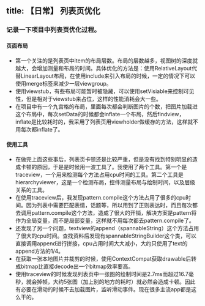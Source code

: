 title: 【日常】 列表页优化
---
### 记录一下项目中列表页优化过程。
 
#### 页面布局
- 第一个关注的是列表页中item的布局层数。布局的层数越多，视图树的深度就越大，会增加测量和布局的时间。具体优化的方法是：使用RelativeLayout代替LinearLayout布局，在使用include来引入布局的时候，一定的情况下可以使用merge标签来减少一层viewgroup。
- 使用viewstub，有些布局可能暂时被隐藏，可以使用setVisiable来控制可见性，但是相对于viewstub来占位，这样的性能消耗会大一些。
- 在项目中有一个九宫格的布局，里面每次都会判断图片的个数，把图片加载进这个布局中，每次setData的时候都会inflate一个布局，然后findview，inflate是比较耗时的，我采用了列表页用viewholder做缓存的方法，这样就不用每次都inflate了。

#### 使用工具
- 在做完上面这些事后，列表页卡顿还是比较严重，但是没有找到特别明显的造成卡顿的原因，于是是时候用一波工具了。我使用了两个工具。第一个是traceview，一个用来检测每个方法占用cpu时间的工具。第二个工具是hierarchyviewer，这是一个检测布局，控件测量布局与绘制时间，以及层级关系的工具。
- 在使用traceview后，我发现pattern.compile这个方法占用了很多的cpu时间。因为列表中需要匹配表情，话题等，所以用到了正则表达时，而且每次都去调用pattern.compile这个方法，造成了很大的开销，解决方案是pattern将作为全局变量，而不是局部变量，这样就不用每次都去pattern.compile了。
- 还发现了另一个问题，textview的append（spannableString）这个方法占用了很大的cpu时间。查找资料后发现有spannableStringBuilder这个类，可以直接调用append进行拼接，cpu占用时间大大减小，大约只使用了text的append方法的1/4。
- 在获取一张本地图片并裁剪的时候，使用ContextCompat获取drawable后转成bitmap比直接decode出一个bitmap效率要高。
- 使用traceview的时候发现列表页中一张图的绘制时间是2.7ms而超过16.7毫秒，就会掉帧，大约5张图（加上别的地方的耗时）就必然会造成卡顿。因此有必要在滑动的时候不去加载图片，监听滑动事件。现在很多主流app都是这么干的。
